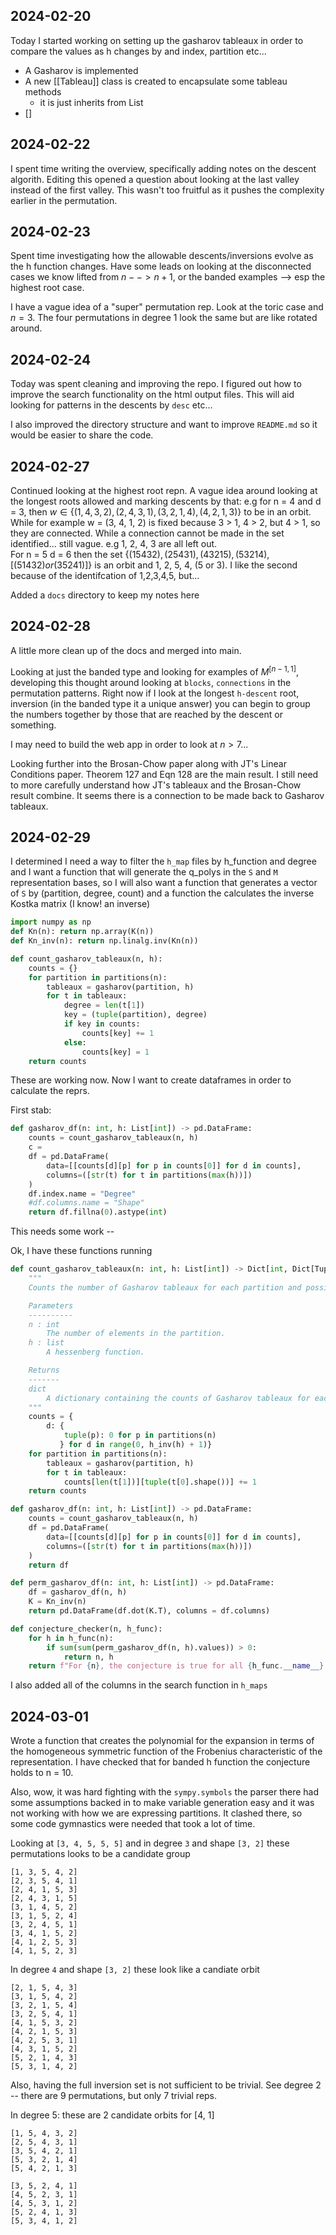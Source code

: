 
## 2024-02-20

Today I started working on setting up the gasharov tableaux in order to compare the values as h changes by and index, partition etc...

* A Gasharov is implemented
* A new  [[Tableau]] class is created to encapsulate some tableau methods
	* it is just inherits from List
* []


## 2024-02-22

I spent time writing the overview, specifically adding notes on the descent algorith.  Editing this opened a question about looking at the last valley instead of the first valley.  This wasn't too fruitful as it pushes the complexity earlier in the permutation.  

## 2024-02-23

Spent time investigating how the allowable descents/inversions evolve as the h function changes.  Have some leads on looking at the disconnected cases we know lifted from $n --> n+1$, or the banded examples --> esp the highest root case.

I have a vague idea of a "super" permutation rep.  Look at the toric case and $n=3$. The four permutations in degree 1 look the same but are like rotated around.  

## 2024-02-24

Today was spent cleaning and improving the repo.  I figured out how to improve the search functionality on the html output files.  This will aid looking for patterns in the descents by `desc` etc...

I also improved the directory structure and want to improve `README.md` so it would be easier to share the code.  

## 2024-02-27

Continued looking at the highest root repn.  A vague idea around looking at the longest roots allowed and marking descents by that:  e.g for n = 4 and d = 3, then 
$w \in \{ (1, 4, 3, 2), (2, 4, 3, 1), (3, 2, 1, 4), (4,2, 1, 3)\}$ to be in an orbit.  While for example w = (3, 4, 1, 2) is fixed because 3 > 1, 4 > 2, but 4 > 1, so they are connected.  While a connection cannot be made in the set identified...  still vague.  e.g  1, 2, 4, 3 are all left out.  
For n = 5 d = 6 then the set $\{(15432), (25431), (43215), (53214), [(51432) or (35241)]\}$ is an orbit and 1, 2, 5, 4, (5 or 3).  I like the second because of the identifcation of 1,2,3,4,5, but...

Added a `docs` directory to keep my notes here

## 2024-02-28

A little more clean up of the docs and merged into main.

Looking at just the banded type and looking for examples of $M^{[n-1, 1]}$, developing this thought around looking at `blocks`, `connections` in the permutation patterns.  Right now if I look at the longest `h-descent` root, inversion (in the banded type it a unique answer) you can begin to group the numbers together by those that are reached by the descent or something.  

I may need to build the web app in order to look at $n > 7$...

Looking further into the Brosan-Chow paper along with JT's Linear Conditions paper.  Theorem 127 and Eqn 128 are the main result.  I still need to more carefully understand how JT's tableaux and the Brosan-Chow result combine.  It seems there is a connection to be made back to Gasharov tableaux.

## 2024-02-29

I determined I need a way to filter the `h_map` files by h_function and degree and I want a function that will generate the q_polys in the `S` and `M` representation bases, so I will also want a function that generates a vector of `S` by (partition, degree, count) and a function the calculates the inverse Kostka matrix (I know! an inverse)

```python
import numpy as np
def Kn(n): return np.array(K(n))
def Kn_inv(n): return np.linalg.inv(Kn(n))
```

```python
def count_gasharov_tableaux(n, h):
    counts = {}
    for partition in partitions(n):
        tableaux = gasharov(partition, h)
        for t in tableaux:
            degree = len(t[1])
            key = (tuple(partition), degree)
            if key in counts:
                counts[key] += 1
            else:
                counts[key] = 1
    return counts
```
These are working now.  Now I want to create dataframes in order to calculate the reprs.  

First stab:
```python
def gasharov_df(n: int, h: List[int]) -> pd.DataFrame:
    counts = count_gasharov_tableaux(n, h)
	c = 
    df = pd.DataFrame(
		data=[[counts[d][p] for p in counts[0]] for d in counts],
		columns=([str(t) for t in partitions(max(h))])
	)
    df.index.name = "Degree"
    #df.columns.name = "Shape"
    return df.fillna(0).astype(int)
```
This needs some work -- 

Ok, I have these functions running

```python
def count_gasharov_tableaux(n: int, h: List[int]) -> Dict[int, Dict[Tuple[int, ...], int]]:
    """
    Counts the number of Gasharov tableaux for each partition and possible degree for a given h.

    Parameters
    ----------
    n : int
        The number of elements in the partition.
    h : list
        A hessenberg function.

    Returns
    -------
    dict
        A dictionary containing the counts of Gasharov tableaux for each degree and partition.
    """
    counts = {
        d: {
            tuple(p): 0 for p in partitions(n)
           } for d in range(0, h_inv(h) + 1)}
    for partition in partitions(n):
        tableaux = gasharov(partition, h)
        for t in tableaux:
            counts[len(t[1])][tuple(t[0].shape())] += 1
    return counts

def gasharov_df(n: int, h: List[int]) -> pd.DataFrame:
    counts = count_gasharov_tableaux(n, h)
    df = pd.DataFrame(
		data=[[counts[d][p] for p in counts[0]] for d in counts],
		columns=([str(t) for t in partitions(max(h))])
    )
    return df

def perm_gasharov_df(n: int, h: List[int]) -> pd.DataFrame:
    df = gasharov_df(n, h)
    K = Kn_inv(n)
    return pd.DataFrame(df.dot(K.T), columns = df.columns)

def conjecture_checker(n, h_func):
    for h in h_func(n):
        if sum(sum(perm_gasharov_df(n, h).values)) > 0:
            return n, h
    return f"For {n}, the conjecture is true for all {h_func.__name__}."
```
I also added all of the columns in the search function in `h_maps`

## 2024-03-01

Wrote a function that creates the polynomial for the expansion in terms of the homogeneous symmetric function of the Frobenius characteristic of the representation.  I have checked that for banded h function the conjecture holds to n = 10.  

Also, wow, it was hard fighting with the `sympy.symbols` the parser there had some assumptions backed in to make variable generation easy and it was not working with how we are expressing partitions.  It clashed there, so some code gymnastics were needed that took a lot of time.

Looking at `[3, 4, 5, 5, 5]` and in degree `3` and shape `[3, 2]` these permutations looks to be a candidate group 
```
[1, 3, 5, 4, 2] 
[2, 3, 5, 4, 1] 
[2, 4, 1, 5, 3] 
[2, 4, 3, 1, 5] 
[3, 1, 4, 5, 2] 
[3, 1, 5, 2, 4]
[3, 2, 4, 5, 1] 
[3, 4, 1, 5, 2]
[4, 1, 2, 5, 3] 
[4, 1, 5, 2, 3] 
```
In degree `4` and shape `[3, 2]` these look like a candiate orbit
```
[2, 1, 5, 4, 3]
[3, 1, 5, 4, 2]
[3, 2, 1, 5, 4]
[3, 2, 5, 4, 1]
[4, 1, 5, 3, 2]
[4, 2, 1, 5, 3]
[4, 2, 5, 3, 1]
[4, 3, 1, 5, 2]
[5, 2, 1, 4, 3]
[5, 3, 1, 4, 2]
```
Also, having the full inversion set is not sufficient to be trivial.  See degree 2 -- there are 9 permutations, but only 7 trivial reps.

In degree 5:  these are 2 candidate orbits for [4, 1]

```
[1, 5, 4, 3, 2]
[2, 5, 4, 3, 1]
[3, 5, 4, 2, 1]
[5, 3, 2, 1, 4]
[5, 4, 2, 1, 3]

[3, 5, 2, 4, 1]
[4, 5, 2, 3, 1]
[4, 5, 3, 1, 2]
[5, 2, 4, 1, 3]
[5, 3, 4, 1, 2]
```